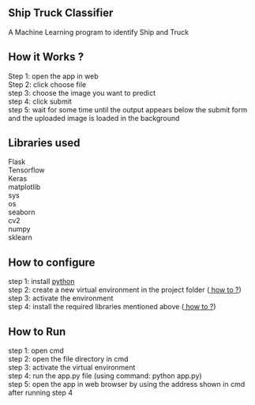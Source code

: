 ## Ship Truck Classifier
A Machine Learning program to identify Ship and Truck<br>

## How it Works ?
<p>
Step 1: open the app in web<br>
Step 2: click choose file<br>
step 3: choose the image you want to predict<br>
step 4: click submit<br>
step 5: wait for some time until the output appears below the submit form and the uploaded image is loaded in the background<br>
</p>

## Libraries used
<p>
Flask<br>
Tensorflow<br>
Keras<br>
matplotlib<br>
sys<br>
os<br>
seaborn<br>
cv2<br>
numpy<br>
sklearn<br>
</p>

## How to configure
<p>
step 1: install <a href="https://www.python.org/"> python </a><br>
step 2: create a new virtual environment in the project folder (<a href="https://www.liquidweb.com/kb/how-to-setup-a-python-virtual-environment-on-windows-10/"> how to ?</a>)<br>
step 3: activate the environment <br>
step 4: install the required libraries mentioned above (<a href="https://packaging.python.org/tutorials/installing-packages/#use-pip-for-installing"> how to ?</a>)<br>
</p>

## How to Run
<p>
step 1: open cmd<br>
step 2: open the file directory in cmd<br>
step 3: activate the virtual environment<br>
step 4: run the app.py file (using command: python app.py)<br>
step 5: open the app in web browser by using the address shown in cmd after running step 4<br>
</p>